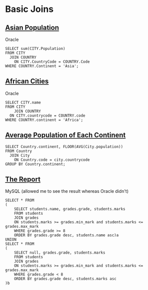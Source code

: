 # Basic Joins

## [Asian Population](https://www.hackerrank.com/challenges/asian-population)

Oracle
```
SELECT sum(CITY.Population)
FROM CITY
  JOIN COUNTRY
    ON CITY.CountryCode = COUNTRY.Code
WHERE COUNTRY.Continent = 'Asia';
```

## [African Cities](https://www.hackerrank.com/challenges/african-cities)

Oracle
```
SELECT CITY.name
FROM CITY
    JOIN COUNTRY
  ON CITY.countrycode = COUNTRY.code
WHERE COUNTRY.continent = 'Africa';
```

## [Average Population of Each Continent](https://www.hackerrank.com/challenges/average-population-of-each-continent)

```
SELECT Country.continent, FLOOR(AVG(City.population))
FROM Country
  JOIN City
    ON Country.code = city.countrycode
GROUP BY Country.continent;
```

## [The Report](https://www.hackerrank.com/challenges/the-report)

MySQL (allowed me to see the result whereas Oracle didn't)
```
SELECT * FROM
(
    SELECT students.name, grades.grade, students.marks
    FROM students
    JOIN grades
    ON students.marks >= grades.min_mark and students.marks <= grades.max_mark
    WHERE grades.grade >= 8
    ORDER BY grades.grade desc, students.name asc)a
UNION
SELECT * FROM
(
    SELECT null, grades.grade, students.marks
    FROM students
    JOIN grades
    ON students.marks >= grades.min_mark and students.marks <= grades.max_mark
    WHERE grades.grade < 8
    ORDER BY grades.grade desc, students.marks asc
)b
```
